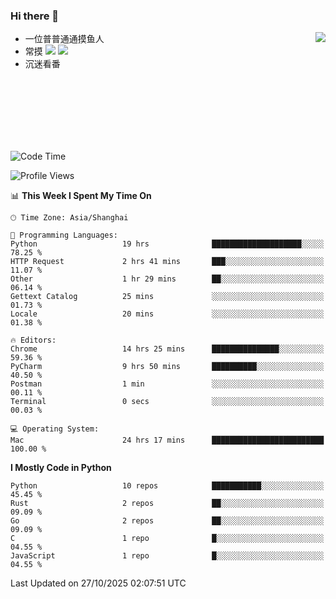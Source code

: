 ### Hi there 👋


<a href="https://github.com/yanlc39">
  <img align="right" src="https://github-readme-stats.vercel.app/api?username=yanlc39&show_icons=true&hide_border=true&icon_color=586069&title_color=a0a9af">
</a>

- 一位普普通通摸鱼人
- 常摸 ![](https://img.shields.io/badge/-Python-3e74a2?style=flat-square&logo=Python&logoColor=fff) ![](https://img.shields.io/badge/-C%2B%2B-brightgreen?style=flat-square)
- 沉迷看番



<br><br><br><br><br><br>


<!--START_SECTION:waka-->
![Code Time](http://img.shields.io/badge/Code%20Time-1%2C836%20hrs%2029%20mins-blue)

![Profile Views](http://img.shields.io/badge/Profile%20Views-0-blue)

📊 **This Week I Spent My Time On** 

```text
🕑︎ Time Zone: Asia/Shanghai

💬 Programming Languages: 
Python                   19 hrs              ████████████████████░░░░░   78.25 % 
HTTP Request             2 hrs 41 mins       ███░░░░░░░░░░░░░░░░░░░░░░   11.07 % 
Other                    1 hr 29 mins        ██░░░░░░░░░░░░░░░░░░░░░░░   06.14 % 
Gettext Catalog          25 mins             ░░░░░░░░░░░░░░░░░░░░░░░░░   01.73 % 
Locale                   20 mins             ░░░░░░░░░░░░░░░░░░░░░░░░░   01.38 % 

🔥 Editors: 
Chrome                   14 hrs 25 mins      ███████████████░░░░░░░░░░   59.36 % 
PyCharm                  9 hrs 50 mins       ██████████░░░░░░░░░░░░░░░   40.50 % 
Postman                  1 min               ░░░░░░░░░░░░░░░░░░░░░░░░░   00.11 % 
Terminal                 0 secs              ░░░░░░░░░░░░░░░░░░░░░░░░░   00.03 % 

💻 Operating System: 
Mac                      24 hrs 17 mins      █████████████████████████   100.00 % 
```

**I Mostly Code in Python** 

```text
Python                   10 repos            ███████████░░░░░░░░░░░░░░   45.45 % 
Rust                     2 repos             ██░░░░░░░░░░░░░░░░░░░░░░░   09.09 % 
Go                       2 repos             ██░░░░░░░░░░░░░░░░░░░░░░░   09.09 % 
C                        1 repo              █░░░░░░░░░░░░░░░░░░░░░░░░   04.55 % 
JavaScript               1 repo              █░░░░░░░░░░░░░░░░░░░░░░░░   04.55 % 
```




 Last Updated on 27/10/2025 02:07:51 UTC
<!--END_SECTION:waka-->
